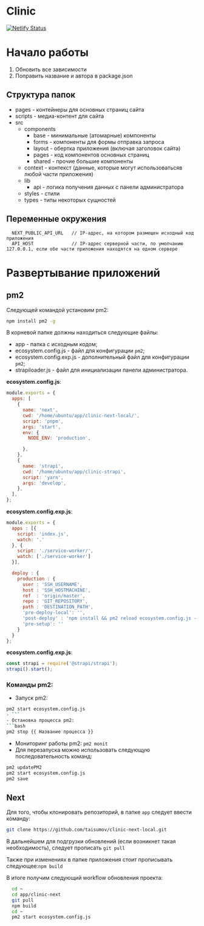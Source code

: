 # Clinic

[![Netlify Status](https://api.netlify.com/api/v1/badges/4feac50b-6de4-4d62-b143-0159469c9d83/deploy-status)](https://app.netlify.com/sites/clinic-next/deploys)

# Начало работы

1. Обновить все зависимости
2. Поправить название и автора в package.json

## Структура папок
* pages - контейнеры для основных страниц сайта
* scripts - медиа-контент для сайта
* src
  * components
    * base - минимальные (атомарные) компоненты
    * forms - компоненты для формы отправка запроса
    * layout - обертка приложения (включая заголовок сайта)
    * pages - код компонентов основных страниц
    * shared - прочие большие компоненты
  * context - контекст (данные, которые могут использоватьсяв любой части приложения)
  * lib
    * api - логика получения данных с панели администратора
  * styles - стили
  * types - типы некоторых сущностей

## Переменные окружения
```
  NEXT_PUBLIC_API_URL   // IP-адрес, на котором размещен исходный код приложения
  API_HOST              // IP-адрес серверной части, по умолчанию 127.0.0.1, если обе части приложения находятся на одном сервере
```

# Развертывание приложений

## pm2

Следующей командой установим pm2:

```bash
npm install pm2 -g
```

В корневой папке должны находиться следующие файлы:

* app - папка с исходным кодом;
* ecosystem.config.js - файл для конфигурации ```pm2```;
* ecosystem.config.exp.js - дополнительный файл для конфигурации ```pm2```;
* strapiloader.js - файл для инициализации панели администратора.

**ecosystem.config.js**:

```js
module.exports = {
  apps: [
    {
      name: 'next',
      cwd: '/home/ubuntu/app/clinic-next-local/',
      script: 'pnpm',
      args: 'start',
      env: {
        NODE_ENV: 'production',

      },
    },
    {
      name: 'strapi',
      cwd: '/home/ubuntu/app/clinic-strapi',
      script: 'yarn',
      args: 'develop',
    },
  ],
};
```

**ecosystem.config.exp.js**:

```js
module.exports = {
  apps : [{
    script: 'index.js',
    watch: '.'
  }, {
    script: './service-worker/',
    watch: ['./service-worker']
  }],

  deploy : {
    production : {
      user : 'SSH_USERNAME',
      host : 'SSH_HOSTMACHINE',
      ref  : 'origin/master',
      repo : 'GIT_REPOSITORY',
      path : 'DESTINATION_PATH',
      'pre-deploy-local': '',
      'post-deploy' : 'npm install && pm2 reload ecosystem.config.js --env production',
      'pre-setup': ''
    }
  }
};
```

**ecosystem.config.exp.js**:

```js
const strapi = require('@strapi/strapi');
strapi().start();
```

### Команды pm2:

- Запуск pm2:
```bash
pm2 start ecosystem.config.js
- ```
- Остановка процесса pm2:
```bash
pm2 stop {{ Название процесса }}
```
- Мониторинг работы pm2: ```pm2 monit```
- Для перезапуска можно использовать следующую последовательность команд:
```bash
pm2 updatePM2
pm2 start ecosystem.config.js
pm2 save
```

## Next

Для того, чтобы клонировать репозиторий, в папке ```app``` следует ввести команду:

```bash
git clone https://github.com/taisumov/clinic-next-local.git
```

В дальнейшем для подгрузки обновлений (если возникнет такая необходимость), следует прописать ```git pull```

Также при изменениях в папке приложения стоит прописывать следующее:```npm build```

В итоге получим следующий workflow обновления проекта:

```bash
  cd ~
  cd app/clinic-next
  git pull
  npm build
  cd ~
  pm2 start ecosystem.config.js
```
